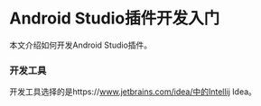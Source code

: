 # Android Studio插件开发入门
本文介绍如何开发Android Studio插件。

<!--more-->

### 开发工具

开发工具选择的是https://www.jetbrains.com/idea/中的Intellij Idea。
